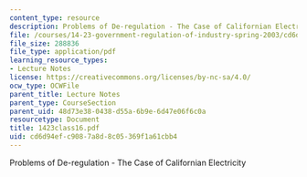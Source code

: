 ```yaml
---
content_type: resource
description: Problems of De-regulation - The Case of Californian Electricity
file: /courses/14-23-government-regulation-of-industry-spring-2003/cd6d94efc9087a8d8c05369f1a61cbb4_1423class16.pdf
file_size: 288836
file_type: application/pdf
learning_resource_types:
- Lecture Notes
license: https://creativecommons.org/licenses/by-nc-sa/4.0/
ocw_type: OCWFile
parent_title: Lecture Notes
parent_type: CourseSection
parent_uid: 48d73e38-0438-d55a-6b9e-6d47e06f6c0a
resourcetype: Document
title: 1423class16.pdf
uid: cd6d94ef-c908-7a8d-8c05-369f1a61cbb4
---
```

Problems of De-regulation - The Case of Californian Electricity